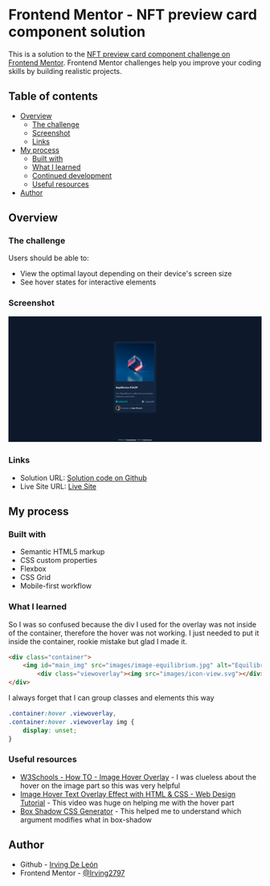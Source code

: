 # Frontend Mentor - NFT preview card component solution

This is a solution to the [NFT preview card component challenge on Frontend Mentor](https://www.frontendmentor.io/challenges/nft-preview-card-component-SbdUL_w0U). Frontend Mentor challenges help you improve your coding skills by building realistic projects. 

## Table of contents

- [Overview](#overview)
  - [The challenge](#the-challenge)
  - [Screenshot](#screenshot)
  - [Links](#links)
- [My process](#my-process)
  - [Built with](#built-with)
  - [What I learned](#what-i-learned)
  - [Continued development](#continued-development)
  - [Useful resources](#useful-resources)
- [Author](#author)

## Overview

### The challenge

Users should be able to:

- View the optimal layout depending on their device's screen size
- See hover states for interactive elements

### Screenshot

![](/images/Screenshot%20FrontendMentor%20NFT%20preview%20card%20component.png)

### Links

- Solution URL: [Solution code on Github](https://github.com/Irving2797/nft-preview-card-component-main)
- Live Site URL: [Live Site](https://irving2797.github.io/nft-preview-card-component-main/)

## My process

### Built with

- Semantic HTML5 markup
- CSS custom properties
- Flexbox
- CSS Grid
- Mobile-first workflow

### What I learned

So I was so confused because the div I used for the overlay was not inside of the container, therefore the hover was not working. I just needed to put it inside the container, rookie mistake but glad I made it.

```html
<div class="container">
    <img id="main_img" src="images/image-equilibrium.jpg" alt="Equilibrium">
        <div class="viewoverlay"><img src="images/icon-view.svg"></div>
</div>
```

I always forget that I can group classes and elements this way
```css
.container:hover .viewoverlay,
.container:hover .viewoverlay img {
    display: unset;
}
```
### Useful resources

- [W3Schools - How TO - Image Hover Overlay](https://www.w3schools.com/howto/howto_css_image_overlay.asp) - I was clueless about the hover on the image part so this was very helpful
- [Image Hover Text Overlay Effect with HTML & CSS - Web Design Tutorial](https://www.youtube.com/watch?v=exb2ab72Xhs&ab_channel=dcode) - This video was huge on helping me with the hover part
- [Box Shadow CSS Generator](https://cssgenerator.org/box-shadow-css-generator.html) - This helped me to understand which argument modifies what in box-shadow

## Author

- Github - [Irving De León](https://github.com/Irving2797)
- Frontend Mentor - [@Irving2797](https://www.frontendmentor.io/profile/Irving2797)